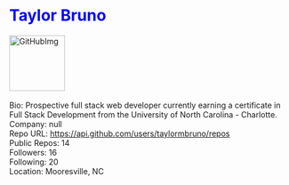 # <span style="color:blue">Taylor Bruno</span>   
<img src="https://avatars1.githubusercontent.com/u/52572425?v=4" height="100px" alt="GitHubImg"> <br>  
Bio: Prospective full stack web developer currently earning a certificate in Full Stack Development from the University of North Carolina - Charlotte.   
Company: null   
Repo URL: https://api.github.com/users/taylormbruno/repos   
Public Repos: 14   
Followers: 16   
Following: 20   
Location: Mooresville, NC